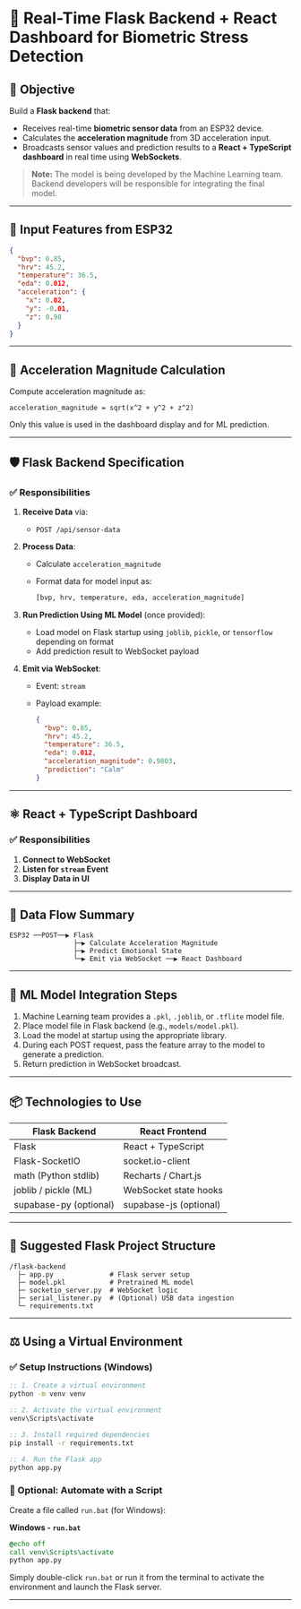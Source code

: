 # 📡 Real-Time Flask Backend + React Dashboard for Biometric Stress Detection

## 🌟 Objective

Build a **Flask backend** that:

* Receives real-time **biometric sensor data** from an ESP32 device.
* Calculates the **acceleration magnitude** from 3D acceleration input.
* Broadcasts sensor values and prediction results to a **React + TypeScript dashboard** in real time using **WebSockets**.

> **Note:** The model is being developed by the Machine Learning team. Backend developers will be responsible for integrating the final model.

---

## 📱 Input Features from ESP32

```json
{
  "bvp": 0.85,
  "hrv": 45.2,
  "temperature": 36.5,
  "eda": 0.012,
  "acceleration": {
    "x": 0.02,
    "y": -0.01,
    "z": 0.98
  }
}
```

---

## 🧠 Acceleration Magnitude Calculation

Compute acceleration magnitude as:

```
acceleration_magnitude = sqrt(x^2 + y^2 + z^2)
```

Only this value is used in the dashboard display and for ML prediction.

---

## 🛡️ Flask Backend Specification

### ✅ Responsibilities

1. **Receive Data** via:

   * `POST /api/sensor-data`

2. **Process Data**:

   * Calculate `acceleration_magnitude`
   * Format data for model input as:

     ```python
     [bvp, hrv, temperature, eda, acceleration_magnitude]
     ```

3. **Run Prediction Using ML Model** (once provided):

   * Load model on Flask startup using `joblib`, `pickle`, or `tensorflow` depending on format
   * Add prediction result to WebSocket payload

4. **Emit via WebSocket**:

   * Event: `stream`
   * Payload example:

     ```json
     {
       "bvp": 0.85,
       "hrv": 45.2,
       "temperature": 36.5,
       "eda": 0.012,
       "acceleration_magnitude": 0.9803,
       "prediction": "Calm"
     }
     ```

---

## ⚛️ React + TypeScript Dashboard

### ✅ Responsibilities

1. **Connect to WebSocket**
2. **Listen for `stream` Event**
3. **Display Data in UI**

---

## 🔀 Data Flow Summary

```
ESP32 ──POST──▶ Flask
                ├─▶ Calculate Acceleration Magnitude
                ├─▶ Predict Emotional State
                └─▶ Emit via WebSocket ──▶ React Dashboard
```

---

## 📆 ML Model Integration Steps

1. Machine Learning team provides a `.pkl`, `.joblib`, or `.tflite` model file.
2. Place model file in Flask backend (e.g., `models/model.pkl`).
3. Load the model at startup using the appropriate library.
4. During each POST request, pass the feature array to the model to generate a prediction.
5. Return prediction in WebSocket broadcast.

---

## 📦 Technologies to Use

| Flask Backend          | React Frontend         |
| ---------------------- | ---------------------- |
| Flask                  | React + TypeScript     |
| Flask-SocketIO         | socket.io-client       |
| math (Python stdlib)   | Recharts / Chart.js    |
| joblib / pickle (ML)   | WebSocket state hooks  |
| supabase-py (optional) | supabase-js (optional) |

---

## 📁 Suggested Flask Project Structure

```
/flask-backend
  ├─ app.py              # Flask server setup
  ├─ model.pkl           # Pretrained ML model
  ├─ socketio_server.py  # WebSocket logic
  ├─ serial_listener.py  # (Optional) USB data ingestion
  └─ requirements.txt
```

---

## ⚖️ Using a Virtual Environment

### ✅ Setup Instructions (Windows)

```bat
:: 1. Create a virtual environment
python -m venv venv

:: 2. Activate the virtual environment
venv\Scripts\activate

:: 3. Install required dependencies
pip install -r requirements.txt

:: 4. Run the Flask app
python app.py
```

### 🔧 Optional: Automate with a Script

Create a file called `run.bat` (for Windows):

**Windows - `run.bat`**

```bat
@echo off
call venv\Scripts\activate
python app.py
```

Simply double-click `run.bat` or run it from the terminal to activate the environment and launch the Flask server.

---
